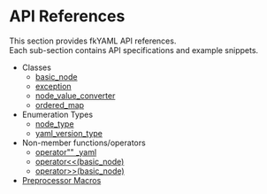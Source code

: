 # API References

This section provides fkYAML API references.  
Each sub-section contains API specifications and example snippets.  

* Classes
    * [basic_node](./basic_node/index.md)
    * [exception](./exception/index.md)
    * [node_value_converter](./node_value_converter/index.md)
    * [ordered_map](./ordered_map/index.md)
* Enumeration Types
    * [node_type](./node_type.md)
    * [yaml_version_type](./yaml_version_type.md)
* Non-member functions/operators
    * [operator"" _yaml](./operator_literal_yaml.md)
    * [operator<<(basic_node)](./basic_node/insertion_operator.md)
    * [operator>>(basic_node)](./basic_node/extraction_operator.md)
* [Preprocessor Macros](./macros.md)
